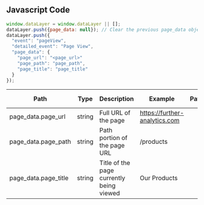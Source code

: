 ## Javascript Code
```js
window.dataLayer = window.dataLayer || [];
dataLayer.push({page_data: null}); // Clear the previous page_data object.
dataLayer.push({
  "event": "pageView",
  "detailed_event": "Page View",
  "page_data": {
    "page_url": "<page_url>"
    "page_path": "page_path",
    "page_title": "page_title"
  }
});
```
| Path                   | Type   | Description                              | Example                                                                | Pattern | Min Length | Max Length | Minimum | Maximum | Multiple Of |
| ---------------------- | ------ | ---------------------------------------- | ---------------------------------------------------------------------- | ------- | ---------- | ---------- | ------- | ------- | ----------- |
| page\_data.page\_url   | string | Full URL of the page                     | https://further-analytics.com |         |            |            |         |         |             |
| page\_data.page\_path  | string | Path portion of the page URL             | /products                                                              |         |            |            |         |         |             |
| page\_data.page\_title | string | Title of the page currently being viewed | Our Products                                                           |         |            |            |         |         |             |

